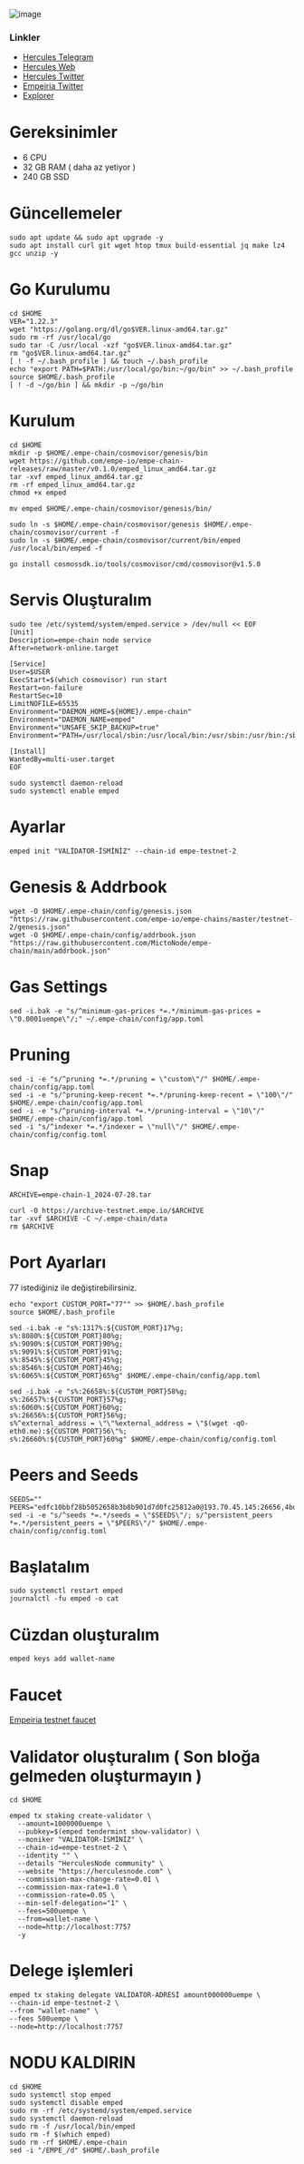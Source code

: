 ![image](https://github.com/user-attachments/assets/9ccbdb2c-0ecb-457f-8ffa-a5e560eba7fe)


### Linkler
 * [Hercules Telegram](https://t.me/HerculesNode)
 * [Hercules Web](https://herculesnode.com)
 * [Hercules Twitter](https://twitter.com/Herculesnode)
 * [Empeiria Twitter](https://x.com/empe_io)
 * [Explorer](https://explorer.herculesnode.com/Empeiria-Testnet)


# Gereksinimler
- 6 CPU
- 32 GB RAM ( daha az yetiyor )
- 240 GB SSD


# Güncellemeler
```shell
sudo apt update && sudo apt upgrade -y
sudo apt install curl git wget htop tmux build-essential jq make lz4 gcc unzip -y
```

# Go Kurulumu
```shell
cd $HOME
VER="1.22.3"
wget "https://golang.org/dl/go$VER.linux-amd64.tar.gz"
sudo rm -rf /usr/local/go
sudo tar -C /usr/local -xzf "go$VER.linux-amd64.tar.gz"
rm "go$VER.linux-amd64.tar.gz"
[ ! -f ~/.bash_profile ] && touch ~/.bash_profile
echo "export PATH=$PATH:/usr/local/go/bin:~/go/bin" >> ~/.bash_profile
source $HOME/.bash_profile
[ ! -d ~/go/bin ] && mkdir -p ~/go/bin
```

# Kurulum
```shell
cd $HOME
mkdir -p $HOME/.empe-chain/cosmovisor/genesis/bin
wget https://github.com/empe-io/empe-chain-releases/raw/master/v0.1.0/emped_linux_amd64.tar.gz
tar -xvf emped_linux_amd64.tar.gz
rm -rf emped_linux_amd64.tar.gz
chmod +x emped
```
```shell
mv emped $HOME/.empe-chain/cosmovisor/genesis/bin/
```
```shell
sudo ln -s $HOME/.empe-chain/cosmovisor/genesis $HOME/.empe-chain/cosmovisor/current -f
sudo ln -s $HOME/.empe-chain/cosmovisor/current/bin/emped /usr/local/bin/emped -f
```
```shell
go install cosmossdk.io/tools/cosmovisor/cmd/cosmovisor@v1.5.0
```

# Servis Oluşturalım
```shell
sudo tee /etc/systemd/system/emped.service > /dev/null << EOF
[Unit]
Description=empe-chain node service
After=network-online.target

[Service]
User=$USER
ExecStart=$(which cosmovisor) run start
Restart=on-failure
RestartSec=10
LimitNOFILE=65535
Environment="DAEMON_HOME=${HOME}/.empe-chain"
Environment="DAEMON_NAME=emped"
Environment="UNSAFE_SKIP_BACKUP=true"
Environment="PATH=/usr/local/sbin:/usr/local/bin:/usr/sbin:/usr/bin:/sbin:/bin:/usr/games:/usr/local/games:/snap/bin:$HOME/.emped/cosmovisor/current/bin"

[Install]
WantedBy=multi-user.target
EOF
```
```shell
sudo systemctl daemon-reload
sudo systemctl enable emped
```

# Ayarlar
```shell
emped init "VALİDATOR-İSMİNİZ" --chain-id empe-testnet-2
```

# Genesis & Addrbook
```shell
wget -O $HOME/.empe-chain/config/genesis.json "https://raw.githubusercontent.com/empe-io/empe-chains/master/testnet-2/genesis.json"
wget -O $HOME/.empe-chain/config/addrbook.json "https://raw.githubusercontent.com/MictoNode/empe-chain/main/addrbook.json"
```
# Gas Settings
```shell
sed -i.bak -e "s/^minimum-gas-prices *=.*/minimum-gas-prices = \"0.0001uempe\"/;" ~/.empe-chain/config/app.toml
```
# Pruning
```shell
sed -i -e "s/^pruning *=.*/pruning = \"custom\"/" $HOME/.empe-chain/config/app.toml
sed -i -e "s/^pruning-keep-recent *=.*/pruning-keep-recent = \"100\"/" $HOME/.empe-chain/config/app.toml
sed -i -e "s/^pruning-interval *=.*/pruning-interval = \"10\"/" $HOME/.empe-chain/config/app.toml
sed -i "s/^indexer *=.*/indexer = \"null\"/" $HOME/.empe-chain/config/config.toml
```
# Snap
```shell
ARCHIVE=empe-chain-1_2024-07-28.tar
```
```shell
curl -O https://archive-testnet.empe.io/$ARCHIVE
tar -xvf $ARCHIVE -C ~/.empe-chain/data
rm $ARCHIVE
```
# Port Ayarları
77 istediğiniz ile değiştirebilirsiniz. 


```shell
echo "export CUSTOM_PORT="77"" >> $HOME/.bash_profile
source $HOME/.bash_profile
```
```shell
sed -i.bak -e "s%:1317%:${CUSTOM_PORT}17%g;
s%:8080%:${CUSTOM_PORT}80%g;
s%:9090%:${CUSTOM_PORT}90%g;
s%:9091%:${CUSTOM_PORT}91%g;
s%:8545%:${CUSTOM_PORT}45%g;
s%:8546%:${CUSTOM_PORT}46%g;
s%:6065%:${CUSTOM_PORT}65%g" $HOME/.empe-chain/config/app.toml
```
```shell
sed -i.bak -e "s%:26658%:${CUSTOM_PORT}58%g;
s%:26657%:${CUSTOM_PORT}57%g;
s%:6060%:${CUSTOM_PORT}60%g;
s%:26656%:${CUSTOM_PORT}56%g;
s%^external_address = \"\"%external_address = \"$(wget -qO- eth0.me):${CUSTOM_PORT}56\"%;
s%:26660%:${CUSTOM_PORT}60%g" $HOME/.empe-chain/config/config.toml
```

# Peers and Seeds
```shell
SEEDS=""
PEERS="edfc10bbf28b5052658b3b8b901d7d0fc25812a0@193.70.45.145:26656,4bd60dee1cb81cb544f545589b8dd286a7b3fd65@149.202.73.140:26656,149383fab60d8845c408dce7bb93c05aa1fd115e@54.37.80.141:26656,83f9769416445c3c0b0b3a9f79c2b4e19b45441b@94.16.115.147:43656,99ff20ec0c3623d2d725924b8fd0f1c4e1b22e15@195.201.59.173:26656,eed34161ff47076ad1ff83e68942bdd667106536@159.69.179.43:43656,4ff7d588d4c5d59a7208d4c0457cc3c26e6713cd@78.46.19.116:29056,a753ff99004f7860b546fd4b101f9e03e9ab0295@95.216.40.250:26656,692099b20acde5520084ecea12ddd9a36d4ca54d@178.18.251.146:12656,098f3c412e5a32948c526f8b9b7066d3f9f3786a@194.233.69.9:26656,829207ca2cf7debb16787a79c9fc1aa94e9b55ea@116.203.238.65:43656,5406f64d38f433cca31c2f6e96d5619fa92be5b5@168.119.179.250:26656,a9cf0ffdef421d1f4f4a3e1573800f4ee6529773@136.243.13.36:29056,0c0a348442fa5881ce15aba1030214cc7fad23ba@37.27.193.4:43656,94529b5e044f208d1869980f456a53fcef8fb321@14.167.155.13:43656,2354e634c9e8f630e2f93c6d3a7b845c681d00bb@167.235.102.45:11756,d8dedcd1b8c541141e9c57a23db35bea44a05129@37.27.129.24:23656,37f0a23a5eafa80e0ffb8961251343afc6efdea0@37.60.226.37:43656,5dfcb1c82cc041b18ff86dd520ce9185a2f0220c@116.203.133.101:43656,3373d3b6f215cc6dfb8e8b172053b72387575cb0@207.180.198.20:43656,ef2ad74a4f2e5e2a106f8b3df468984b267e2c02@5.9.73.170:29056,45bdc8628385d34afc271206ac629b07675cd614@65.21.202.124:25656,1c72d5acca5b75eec4aa9cfce4a8c298f7fecf46@20.78.12.218:26656,0a123ef98ea1d1176cdf7bec2b416b93010422bd@148.113.170.13:16610"
sed -i -e "s/^seeds *=.*/seeds = \"$SEEDS\"/; s/^persistent_peers *=.*/persistent_peers = \"$PEERS\"/" $HOME/.empe-chain/config/config.toml
```
# Başlatalım
```shell
sudo systemctl restart emped
journalctl -fu emped -o cat
```
# Cüzdan oluşturalım
```shell
emped keys add wallet-name
```
# Faucet 
[Empeiria testnet faucet](https://faucet-testnet.empe.io/#/)

# Validator oluşturalım ( Son bloğa gelmeden oluşturmayın )

```shell
cd $HOME
```
```shell
emped tx staking create-validator \
  --amount=1000000uempe \
  --pubkey=$(emped tendermint show-validator) \
  --moniker "VALİDATOR-İSMİNİZ" \
  --chain-id=empe-testnet-2 \
  --identity "" \
  --details "HerculesNode community" \
  --website "https://herculesnode.com" \
  --commission-max-change-rate=0.01 \
  --commission-max-rate=1.0 \
  --commission-rate=0.05 \
  --min-self-delegation="1" \
  --fees=500uempe \
  --from=wallet-name \
  --node=http://localhost:7757
  -y
```

# Delege işlemleri
```shell
emped tx staking delegate VALİDATOR-ADRESİ amount000000uempe \
--chain-id empe-testnet-2 \
--from "wallet-name" \
--fees 500uempe \
--node=http://localhost:7757
```


# NODU KALDIRIN #
```shell
cd $HOME
sudo systemctl stop emped
sudo systemctl disable emped
sudo rm -rf /etc/systemd/system/emped.service
sudo systemctl daemon-reload
sudo rm -f /usr/local/bin/emped
sudo rm -f $(which emped)
sudo rm -rf $HOME/.empe-chain
sed -i "/EMPE_/d" $HOME/.bash_profile
```
